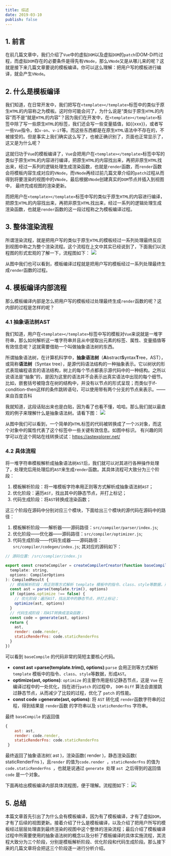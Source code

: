 ```yaml
---
title: 综述
date: 2019-03-10
publish: false
---
```


## 1. 前言

在前几篇文章中，我们介绍了`Vue`中的虚拟`DOM`以及虚拟`DOM`的`patch`(DOM-Diff)过程，而虚拟`DOM`存在的必要条件是得先有`VNode`，那么`VNode`又是从哪儿来的呢？这就是接下来几篇文章要说的模板编译。你可以这么理解：把用户写的模板进行编译，就会产生`VNode`。

## 2. 什么是模板编译

我们知道，在日常开发中，我们把写在`<template></template>`标签中的类似于原生`HTML`的内容称之为模板。这时你可能会问了，为什么说是“类似于原生`HTML`的内容”而不是“就是`HTML`的内容”？因为我们在开发中，在`<template></template>`标签中除了写一些原生`HTML`的标签，我们还会写一些变量插值，如{{xxx}}，或者写一些`Vue`指令，如`v-on`、`v-if`等。而这些东西都是在原生`HTML`语法中不存在的，不被接受的。但是事实上我们确实这么写了，也被正确识别了，页面也正常显示了，这又是为什么呢？

这就归功于`Vue`的模板编译了，`Vue`会把用户在`<template></template>`标签中写的类似于原生`HTML`的内容进行编译，把原生`HTML`的内容找出来，再把非原生`HTML`找出来，经过一系列的逻辑处理生成渲染函数，也就是`render`函数，而`render`函数会将模板内容生成对应的`VNode`，而`VNode`再经过前几篇文章介绍的`patch`过程从而得到将要渲染的视图中的`VNode`，最后根据`VNode`创建真实的`DOM`节点并插入到视图中， 最终完成视图的渲染更新。

而把用户在`<template></template>`标签中写的类似于原生`HTML`的内容进行编译，把原生`HTML`的内容找出来，再把非原生`HTML`找出来，经过一系列的逻辑处理生成渲染函数，也就是`render`函数的这一段过程称之为模板编译过程。

## 3. 整体渲染流程

所谓渲染流程，就是把用户写的类似于原生`HTML`的模板经过一系列处理最终反应到视图中称之为整个渲染流程。这个流程在上文中其实已经说到了，下面我们以流程图的形式宏观的了解一下，流程图如下：
![](~@/learn-vue-source-code/complie/1.png)

从图中我们也可以看到，模板编译过程就是把用户写的模板经过一系列处理最终生成`render`函数的过程。

## 4. 模板编译内部流程

那么模板编译内部是怎么把用户写的模板经过处理最终生成`render`函数的呢？这内部的过程是怎样的呢？

### 4.1 抽象语法树AST

我们知道，用户在`<template></template>`标签中写的模板对`Vue`来说就是一堆字符串，那么如何解析这一堆字符串并且从中提取出元素的标签、属性、变量插值等有效信息呢？这就需要借助一个叫做抽象语法树的东西。

所谓抽象语法树，在计算机科学中，**抽象语法树**（**A**bstract**S**yntax**T**ree，AST），或简称**语法树**（Syntax tree），是源代码语法结构的一种抽象表示。它以树状的形式表现编程语言的语法结构，树上的每个节点都表示源代码中的一种结构。之所以说语法是“抽象”的，是因为这里的语法并不会表示出真实语法中出现的每个细节。比如，嵌套括号被隐含在树的结构中，并没有以节点的形式呈现；而类似于if-condition-then这样的条件跳转语句，可以使用带有两个分支的节点来表示。——来自百度百科

我就知道，这段话贴出来也是白贴，因为看了也看不懂，哈哈。那么我们就以最直观的例子来理解什么是抽象语法树。请看下图：
![](~@/learn-vue-source-code/complie/2.png)

从图中我们可以看到，一个简单的`HTML`标签的代码被转换成了一个`JS`对象，而这个对象中的属性代表了这个标签中一些关键有效信息。如图中标识。
有兴趣的同学可以在这个网站在线转换试试：https://astexplorer.net/
### 4.2 具体流程

将一堆字符串模板解析成抽象语法树`AST`后，我们就可以对其进行各种操作处理了，处理完后用处理后的`AST`来生成`render`函数。其具体流程可大致分为三个阶段：

1. 模板解析阶段：将一堆模板字符串用正则等方式解析成抽象语法树`AST`；
2. 优化阶段：遍历`AST`，找出其中的静态节点，并打上标记；
3. 代码生成阶段：将`AST`转换成渲染函数；

这三个阶段在源码中分别对应三个模块，下面给出三个模块的源代码在源码中的路径：

1. 模板解析阶段——解析器——源码路径：`src/compiler/parser/index.js`;
2. 优化阶段——优化器——源码路径：`src/compiler/optimizer.js`;
3. 代码生成阶段——代码生成器——源码路径：`src/compiler/codegen/index.js`;
其对应的源码如下：

```javascript
// 源码位置: /src/complier/index.js

export const createCompiler = createCompilerCreator(function baseCompile (
  template: string,
  options: CompilerOptions
): CompiledResult {
  // 模板解析阶段：用正则等方式解析 template 模板中的指令、class、style等数据，形成AST
  const ast = parse(template.trim(), options)
  if (options.optimize !== false) {
    // 优化阶段：遍历AST，找出其中的静态节点，并打上标记；
    optimize(ast, options)
  }
  // 代码生成阶段：将AST转换成渲染函数；
  const code = generate(ast, options)
  return {
    ast,
    render: code.render,
    staticRenderFns: code.staticRenderFns
  }
})

```
可以看到 `baseCompile` 的代码非常的简短主要核心代码。

- **const ast =parse(template.trim(), options)**:`parse` 会用正则等方式解析 `template` 模板中的指令、`class`、`style`等数据，形成`AST`。
- **optimize(ast, options)**: `optimize` 的主要作用是标记静态节点，这是 `Vue` 在编译过程中的一处优化，挡在进行`patch` 的过程中， `DOM-Diff` 算法会直接跳过静态节点，从而减少了比较的过程，优化了 `patch` 的性能。
- **const code =generate(ast, options)**: 将 `AST` 转化成 `render`函数字符串的过程，得到结果是 `render`函数 的字符串以及 `staticRenderFns` 字符串。

最终 `baseCompile` 的返回值

```js
{
 	ast: ast,
 	render: code.render,
 	staticRenderFns: code.staticRenderFns
 }
```

最终返回了抽象语法树( ast )，渲染函数( render )，静态渲染函数( staticRenderFns )，且`render` 的值为`code.render `，`staticRenderFns` 的值为`code.staticRenderFns `，也就是说通过 `generate `处理 `ast `之后得到的返回值 `code` 是一个对象。


下面再给出模板编译内部具体流程图，便于理解。流程图如下：
![](~@/learn-vue-source-code/complie/3.png)

## 5. 总结

本篇文章首先引出了为什么会有模板编译，因为有了模板编译，才有了虚拟`DOM`，才有了后续的视图更新。接着介绍了什么是模板编译，以及介绍了把用户所写的模板经过层层处理直到最终渲染的视图中这个整体的渲染流程；最后介绍了模板编译过程中所需要使用的抽象语法树的概念以及分析了模板编译的具体实施流程，其流程大致分为三个阶段，分别是模板解析阶段、优化阶段和代码生成阶段。那么接下来的几篇文章将会把这三个阶段逐一进行分析介绍。

